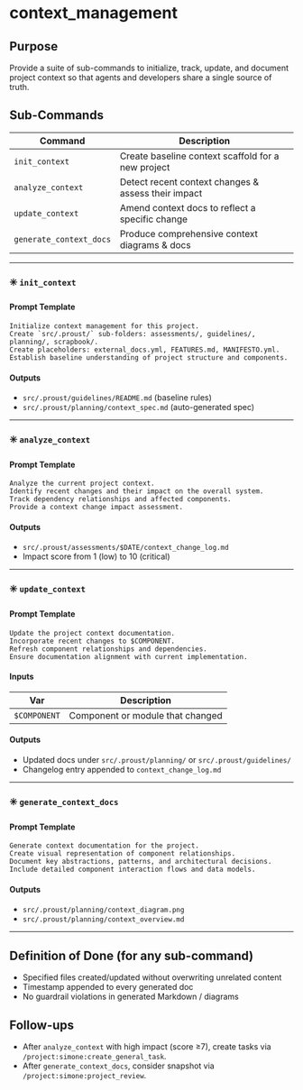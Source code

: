# context_management

## Purpose
Provide a suite of sub-commands to initialize, track, update, and document project context so that agents and developers share a single source of truth.

## Sub-Commands
| Command               | Description                                             |
|-----------------------|---------------------------------------------------------|
| `init_context`        | Create baseline context scaffold for a new project      |
| `analyze_context`     | Detect recent context changes & assess their impact     |
| `update_context`      | Amend context docs to reflect a specific change         |
| `generate_context_docs` | Produce comprehensive context diagrams & docs        |

---

### ✳️ `init_context`

#### Prompt Template
```
Initialize context management for this project.
Create `src/.proust/` sub-folders: assessments/, guidelines/, planning/, scrapbook/.
Create placeholders: external_docs.yml, FEATURES.md, MANIFESTO.yml.
Establish baseline understanding of project structure and components.
```

#### Outputs
- `src/.proust/guidelines/README.md` (baseline rules)
- `src/.proust/planning/context_spec.md` (auto-generated spec)

---

### ✳️ `analyze_context`

#### Prompt Template
```
Analyze the current project context.
Identify recent changes and their impact on the overall system.
Track dependency relationships and affected components.
Provide a context change impact assessment.
```

#### Outputs
- `src/.proust/assessments/$DATE/context_change_log.md`
- Impact score from 1 (low) to 10 (critical)

---

### ✳️ `update_context`

#### Prompt Template
```
Update the project context documentation.
Incorporate recent changes to $COMPONENT.
Refresh component relationships and dependencies.
Ensure documentation alignment with current implementation.
```

#### Inputs
| Var         | Description                          |
|-------------|--------------------------------------|
| `$COMPONENT`| Component or module that changed     |

#### Outputs
- Updated docs under `src/.proust/planning/` or `src/.proust/guidelines/`
- Changelog entry appended to `context_change_log.md`

---

### ✳️ `generate_context_docs`

#### Prompt Template
```
Generate context documentation for the project.
Create visual representation of component relationships.
Document key abstractions, patterns, and architectural decisions.
Include detailed component interaction flows and data models.
```

#### Outputs
- `src/.proust/planning/context_diagram.png`
- `src/.proust/planning/context_overview.md`

---

## Definition of Done (for any sub-command)
- Specified files created/updated without overwriting unrelated content  
- Timestamp appended to every generated doc  
- No guardrail violations in generated Markdown / diagrams  

## Follow-ups
- After `analyze_context` with high impact (score ≥7), create tasks via `/project:simone:create_general_task`.
- After `generate_context_docs`, consider snapshot via `/project:simone:project_review`.